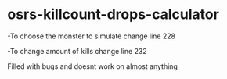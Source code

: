 # osrs-killcount-drops-calculator

-To choose the monster to simulate change line 228

-To change amount of kills change line 232

Filled with bugs and doesnt work on almost anything

